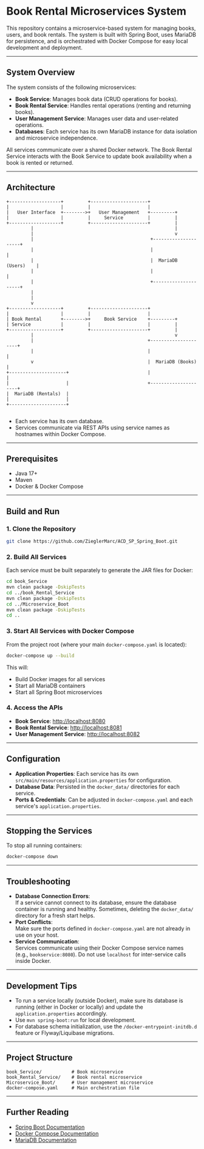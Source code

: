 # Book Rental Microservices System

This repository contains a microservice-based system for managing books, users, and book rentals. The system is built with Spring Boot, uses MariaDB for persistence, and is orchestrated with Docker Compose for easy local development and deployment.

---

## System Overview

The system consists of the following microservices:

- **Book Service**: Manages book data (CRUD operations for books).
- **Book Rental Service**: Handles rental operations (renting and returning books).
- **User Management Service**: Manages user data and user-related operations.
- **Databases**: Each service has its own MariaDB instance for data isolation and microservice independence.

All services communicate over a shared Docker network. The Book Rental Service interacts with the Book Service to update book availability when a book is rented or returned.

---

## Architecture

```
+-------------------+         +---------------------+
|                   |         |                     |
|   User Interface  +-------->+   User Management   +---------+
|                   |         |     Service         |         |
+-------------------+         +---------------------+         |
         |                                                    |
         |                                                    v
         |                                           +---------------------+
         |                                           |                     |
         |                                           |  MariaDB (Users)    |
         |                                           |                     |
         |                                           +---------------------+
         |                                          
         |                                          
         v                                          
+-------------------+         +---------------------+
|                   |         |                     |
| Book Rental       +-------->+     Book Service    +---------+
| Service           |         |                     |         |
+-------------------+         +---------------------+         |
         |                                                    v
         |                                          +---------------------+
         |                                          |                     |
         v                                          |  MariaDB (Books)    |
+---------------------+                             |                     |
|                     |                             +---------------------+
|  MariaDB (Rentals)  |                            
|                     |                            
+---------------------+                          
                                         
```

- Each service has its own database.
- Services communicate via REST APIs using service names as hostnames within Docker Compose.

---

## Prerequisites

- Java 17+
- Maven
- Docker & Docker Compose

---

## Build and Run

### 1. Clone the Repository

```sh
git clone https://github.com/ZieglerMarc/ACD_SP_Spring_Boot.git
```

### 2. Build All Services

Each service must be built separately to generate the JAR files for Docker:

```sh
cd book_Service
mvn clean package -DskipTests
cd ../book_Rental_Service
mvn clean package -DskipTests
cd ../Microservice_Boot
mvn clean package -DskipTests
cd ..
```

### 3. Start All Services with Docker Compose

From the project root (where your main `docker-compose.yaml` is located):

```sh
docker-compose up --build
```

This will:
- Build Docker images for all services
- Start all MariaDB containers
- Start all Spring Boot microservices

### 4. Access the APIs

- **Book Service**: [http://localhost:8080](http://localhost:8080)
- **Book Rental Service**: [http://localhost:8081](http://localhost:8080)
- **User Management Service**: [http://localhost:8082](http://localhost:8082)

---

## Configuration

- **Application Properties**: Each service has its own `src/main/resources/application.properties` for configuration.
- **Database Data**: Persisted in the `docker_data/` directories for each service.
- **Ports & Credentials**: Can be adjusted in `docker-compose.yaml` and each service's `application.properties`.

---

## Stopping the Services

To stop all running containers:

```sh
docker-compose down
```

---

## Troubleshooting

- **Database Connection Errors**:  
  If a service cannot connect to its database, ensure the database container is running and healthy. Sometimes, deleting the `docker_data/` directory for a fresh start helps.
- **Port Conflicts**:  
  Make sure the ports defined in `docker-compose.yaml` are not already in use on your host.
- **Service Communication**:  
  Services communicate using their Docker Compose service names (e.g., `bookservice:8080`). Do not use `localhost` for inter-service calls inside Docker.

---

## Development Tips

- To run a service locally (outside Docker), make sure its database is running (either in Docker or locally) and update the `application.properties` accordingly.
- Use `mvn spring-boot:run` for local development.
- For database schema initialization, use the `/docker-entrypoint-initdb.d` feature or Flyway/Liquibase migrations.

---

## Project Structure

```
book_Service/           # Book microservice
book_Rental_Service/    # Book rental microservice
Microservice_Boot/      # User management microservice
docker-compose.yaml     # Main orchestration file
```

---

## Further Reading

- [Spring Boot Documentation](https://spring.io/projects/spring-boot)
- [Docker Compose Documentation](https://docs.docker.com/compose/)
- [MariaDB Documentation](https://mariadb.com/kb/en/documentation/)
